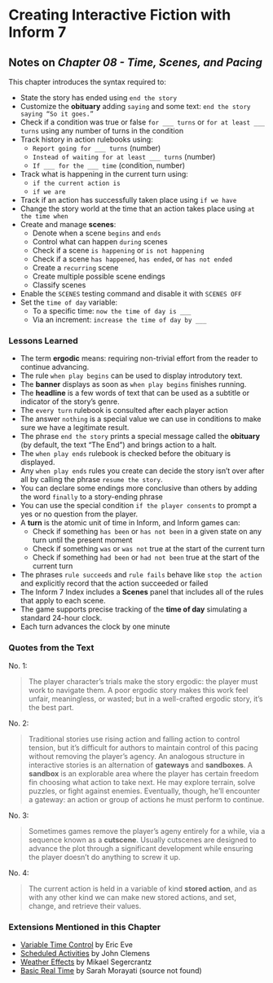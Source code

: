 # Creating Interactive Fiction with Inform 7

## Notes on _Chapter 08 - Time, Scenes, and Pacing_

This chapter introduces the syntax required to:

* State the story has ended using `end the story`
* Customize the **obituary** adding `saying` and some text: `end the story saying “So it goes.”`
* Check if a condition was true or false `for ___ turns` or `for at least ___ turns` using any number of turns in the condition
* Track history in action rulebooks using:
  * `Report going for ___ turns` (number)
  * `Instead of waiting for at least ___ turns` (number)
  * `If ___ for the ___ time` (condition, number)
* Track what is happening in the current turn using:
  * `if the current action is`
  * `if we are`
* Track if an action has successfully taken place using `if we have`
* Change the story world at the time that an action takes place using `at the time when`
* Create and manage **scenes**:
  * Denote when a scene `begins` and `ends` 
  * Control what can happen `during` scenes
  * Check if a scene `is happening` or `is not happening`
  * Check if a scene `has happened`, `has ended`, or `has not ended`
  * Create a `recurring` scene
  * Create multiple possible scene endings
  * Classify scenes
* Enable the `SCENES` testing command and disable it with `SCENES OFF`
* Set the `time of day` variable:
  * To a specific time: `now the time of day is ___`
  * Via an increment: `increase the time of day by ___`

### Lessons Learned

* The term **ergodic** means: requiring non-trivial effort from the reader to continue advancing. 
* The rule `when play begins` can be used to display introdutory text.
* The **banner** displays as soon as `when play begins` finishes running.
* The **headline** is a few words of text that can be used as a subtitle or indicator of the story’s genre.
* The `every turn` rulebook is consulted after each player action
* The answer `nothing` is a special value we can use in conditions to make sure we have a legitimate result.
* The phrase `end the story` prints a special message called the **obituary** (by default, the text “The End”) and brings action to a halt.
* The `when play ends` rulebook is checked before the obituary is displayed.
* Any `when play ends` rules you create can decide the story isn’t over after all by calling the phrase `resume the story`.
* You can declare some endings more conclusive than others by adding the word `finally` to a story-ending phrase
* You can use the special condition `if the player consents` to prompt a yes or no question from the player.
* A **turn** is the atomic unit of time in Inform, and Inform games can:
  * Check if something `has been` or `has not been` in a given state on any turn until the present moment
  * Check if something `was` or `was not` true at the start of the current turn
  * Check if something `had been` or `had not been` true at the start of the current turn
* The phrases `rule succeeds` and `rule fails` behave like `stop the action` and explicitly record that the action succeeded or failed 
* The Inform 7 Index includes a **Scenes** panel that includes all of the rules that apply to each scene.
* The game supports precise tracking of the **time of day** simulating a standard 24-hour clock. 
* Each turn advances the clock by one minute
  
### Quotes from the Text

No. 1: 

> The player character’s trials make the story ergodic: the player must work to navigate them. A poor ergodic story makes this work feel unfair, meaningless, or wasted; but in a well-crafted ergodic story, it’s the best part.

No. 2: 

> Traditional stories use rising action and falling action to control tension, but it’s difficult for authors to maintain control of this pacing without removing the player’s agency. An analogous structure in interactive stories is an alternation of **gateways** and **sandboxes**. A **sandbox** is an explorable area where the player has certain freedom fin choosing what action to take next. He may explore terrain, solve puzzles, or fight against enemies. Eventually, though, he’ll encounter a gateway: an action or group of actions he must perform to continue.

No. 3: 

> Sometimes games remove the player’s ageny entirely for a while, via a sequence known as a **cutscene**. Usually cutscenes are designed to advance the plot through a significant development while ensuring the player doesn’t do anything to screw it up.

No. 4:

> The current action is held in a variable of kind **stored action**, and as with any other kind we can make new stored actions, and set, change, and retrieve their values.

### Extensions Mentioned in this Chapter

* [Variable Time Control](https://github.com/i7/extensions/blob/10.1/Eric%20Eve/Variable%20Time%20Control-v4.i7x) by Eric Eve
* [Scheduled Activities](https://github.com/i7/extensions/blob/10.1/John%20Clemens/Scheduled%20Activities-v10.i7x) by John Clemens
* [Weather Effects](https://github.com/i7/archive/blob/8ec83df877d34dab13c3230819c62b42cf9d890c/Mikael%20Segercrantz/Weather%20Effects.i7x) by Mikael Segercrantz
* [Basic Real Time]() by Sarah Morayati (source not found)



